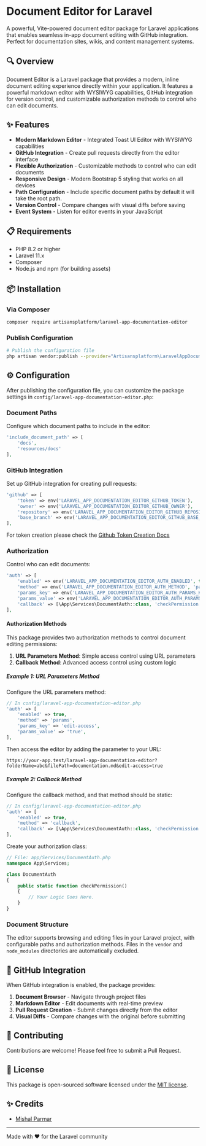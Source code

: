 # Document Editor for Laravel

A powerful, Vite-powered document editor package for Laravel applications that enables seamless in-app document editing with GitHub integration. Perfect for documentation sites, wikis, and content management systems.

## 🔍 Overview

Document Editor is a Laravel package that provides a modern, inline document editing experience directly within your application. It features a powerful markdown editor with WYSIWYG capabilities, GitHub integration for version control, and customizable authorization methods to control who can edit documents.

## ✨ Features

- **Modern Markdown Editor** - Integrated Toast UI Editor with WYSIWYG capabilities
- **GitHub Integration** - Create pull requests directly from the editor interface
- **Flexible Authorization** - Customizable methods to control who can edit documents
- **Responsive Design** - Modern Bootstrap 5 styling that works on all devices
- **Path Configuration** - Include specific document paths by default it will take the root path.
- **Version Control** - Compare changes with visual diffs before saving
- **Event System** - Listen for editor events in your JavaScript

## 📋 Requirements

- PHP 8.2 or higher
- Laravel 11.x
- Composer
- Node.js and npm (for building assets)

## 📦 Installation

### Via Composer

```bash
composer require artisansplatform/laravel-app-documentation-editor
```

### Publish Configuration

```bash
# Publish the configuration file
php artisan vendor:publish --provider="Artisansplatform\LaravelAppDocumentationEditor\Providers\LaravelAppDocumentationEditorServiceProvider" --tag="laravel-app-documentation-editor-config"
```

## ⚙️ Configuration

After publishing the configuration file, you can customize the package settings in `config/laravel-app-documentation-editor.php`:

### Document Paths

Configure which document paths to include in the editor:

```php
'include_document_path' => [
    'docs',
    'resources/docs'
],
```

### GitHub Integration

Set up GitHub integration for creating pull requests:

```php
'github' => [
    'token' => env('LARAVEL_APP_DOCUMENTATION_EDITOR_GITHUB_TOKEN'),
    'owner' => env('LARAVEL_APP_DOCUMENTATION_EDITOR_GITHUB_OWNER'),
    'repository' => env('LARAVEL_APP_DOCUMENTATION_EDITOR_GITHUB_REPOSITORY'),
    'base_branch' => env('LARAVEL_APP_DOCUMENTATION_EDITOR_GITHUB_BASE_BRANCH', 'main'),
],
```

For token creation please check the [Github Token Creation Docs](github_token_creation.md)

### Authorization

Control who can edit documents:

```php
'auth' => [
    'enabled' => env('LARAVEL_APP_DOCUMENTATION_EDITOR_AUTH_ENABLED', true),
    'method' => env('LARAVEL_APP_DOCUMENTATION_EDITOR_AUTH_METHOD', 'params'), // 'callback' or 'params'
    'params_key' => env('LARAVEL_APP_DOCUMENTATION_EDITOR_AUTH_PARAMS_KEY', 'edit-by-pm'),
    'params_value' => env('LARAVEL_APP_DOCUMENTATION_EDITOR_AUTH_PARAMS_VALUE', true),
    'callback' => [\App\Services\DocumentAuth::class, 'checkPermission'], // Your callback class and method
],
```

#### Authorization Methods

This package provides two authorization methods to control document editing permissions:

1. **URL Parameters Method**: Simple access control using URL parameters
2. **Callback Method**: Advanced access control using custom logic

##### Example 1: URL Parameters Method

Configure the URL parameters method:

```php
// In config/laravel-app-documentation-editor.php
'auth' => [
    'enabled' => true,
    'method' => 'params',
    'params_key' => 'edit-access',
    'params_value' => 'true',
],
```

Then access the editor by adding the parameter to your URL:

```
https://your-app.test/laravel-app-documentation-editor?folderName=abc&filePath=documentation.md&edit-access=true
```

##### Example 2: Callback Method

Configure the callback method, and that method should be static:

```php
// In config/laravel-app-documentation-editor.php
'auth' => [
    'enabled' => true,
    'method' => 'callback',
    'callback' => [\App\Services\DocumentAuth::class, 'checkPermission'],
],
```

Create your authorization class:

```php
// File: app/Services/DocumentAuth.php
namespace App\Services;

class DocumentAuth
{
    public static function checkPermission()
    {
        // Your Logic Goes Here.
    }
}
```

### Document Structure

The editor supports browsing and editing files in your Laravel project, with configurable paths and authorization methods. Files in the `vendor` and `node_modules` directories are automatically excluded.

## 🔄 GitHub Integration

When GitHub integration is enabled, the package provides:

1. **Document Browser** - Navigate through project files
2. **Markdown Editor** - Edit documents with real-time preview
3. **Pull Request Creation** - Submit changes directly from the editor
4. **Visual Diffs** - Compare changes with the original before submitting

## 🤝 Contributing

Contributions are welcome! Please feel free to submit a Pull Request.

## 📄 License

This package is open-sourced software licensed under the [MIT license](https://opensource.org/licenses/MIT).

## ✨ Credits

- [Mishal Parmar](https://github.com/misusonu18)

---

Made with ❤️ for the Laravel community
